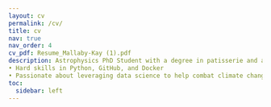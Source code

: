 ```yaml
---
layout: cv
permalink: /cv/
title: cv
nav: true
nav_order: 4
cv_pdf: Resume_Mallaby-Kay (1).pdf
description: Astrophysics PhD Student with a degree in patisserie and a love for hiking.
• Hard skills in Python, GitHub, and Docker
• Passionate about leveraging data science to help combat climate change
toc:
  sidebar: left
---
```

